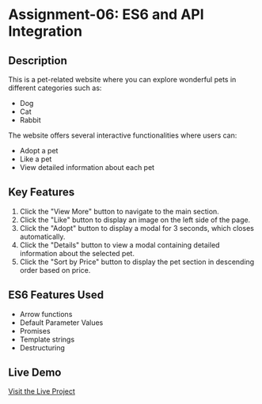 # Assignment-06: ES6 and API Integration

## Description
This is a pet-related website where you can explore wonderful pets in different categories such as:
- Dog
- Cat
- Rabbit

The website offers several interactive functionalities where users can:
- Adopt a pet
- Like a pet
- View detailed information about each pet

## Key Features
1. Click the "View More" button to navigate to the main section.
2. Click the "Like" button to display an image on the left side of the page.
3. Click the "Adopt" button to display a modal for 3 seconds, which closes automatically.
4. Click the "Details" button to view a modal containing detailed information about the selected pet.
5. Click the "Sort by Price" button to display the pet section in descending order based on price.

## ES6 Features Used
- Arrow functions
- Default Parameter Values 
- Promises
- Template strings
- Destructuring

## Live Demo
[Visit the Live Project](http://assignment_06_mady_by_nayeem.surge.sh/)
